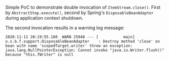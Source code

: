 Simple PoC to demonstrate double invocation of `ItemStream.close()`. First by `AbstractStep.execute()`, second by Spring's `DisposableBeanAdapter` during application context shutdown.

The second invocation results in a warning log message:
```
2020-11-11 20:19:55.160  WARN 25948 --- [           main] o.s.b.f.support.DisposableBeanAdapter    : Destroy method 'close' on bean with name 'scopedTarget.writer' threw an exception: java.lang.NullPointerException: Cannot invoke "java.io.Writer.flush()" because "this.fWriter" is null
```
